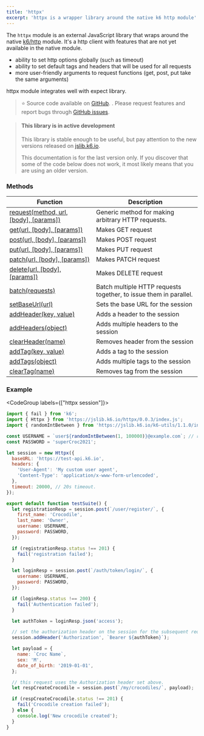 ```yaml
---
title: 'httpx'
excerpt: 'httpx is a wrapper library around the native k6 http module'
---
```


The `httpx` module is an external JavaScript library that wraps around the native [k6/http](/v0.31/javascript-api/k6-http) module.
It's a http client with features that are not yet available in the native module.

- ability to set http options globally (such as timeout)
- ability to set default tags and headers that will be used for all requests
- more user-friendly arguments to request functions (get, post, put take the same arguments)

httpx module integrates well with expect library.

> ⭐️ Source code available on [GitHub](https://github.com/k6io/k6-jslib-httpx). .
> Please request features and report bugs through [GitHub issues](https://github.com/k6io/k6-jslib-httpx/issues).

<Blockquote mod='info'>

#### This library is in active development

This library is stable enough to be useful, but pay attention to the new versions released on [jslib.k6.io](https://jslib.k6.io).

This documentation is for the last version only. If you discover that some of the code below does not work, it most likely means that you are using an older version.

</Blockquote>

### Methods

| Function                                                                                                   | Description                                                       |
| ---------------------------------------------------------------------------------------------------------- | ----------------------------------------------------------------- |
| [request(method, url, [body], [params])](/v0.31/javascript-api/jslib/httpx/request-method-url-body-params) | Generic method for making arbitrary HTTP requests.                |
| [get(url, [body], [params])](/v0.31/javascript-api/jslib/httpx/get-url-body-params)                        | Makes GET request                                                 |
| [post(url, [body], [params])](/v0.31/javascript-api/jslib/httpx/post-url-body-params)                      | Makes POST request                                                |
| [put(url, [body], [params])](/v0.31/javascript-api/jslib/httpx/put-url-body-params)                        | Makes PUT request                                                 |
| [patch(url, [body], [params])](/v0.31/javascript-api/jslib/httpx/patch-url-body-params)                    | Makes PATCH request                                               |
| [delete(url, [body], [params])](/v0.31/javascript-api/jslib/httpx/delete-url-body-params)                  | Makes DELETE request                                              |
| [batch(requests)](/v0.31/javascript-api/jslib/httpx/batch-requests)                                        | Batch multiple HTTP requests together, to issue them in parallel. |
| [setBaseUrl(url)](/v0.31/javascript-api/jslib/httpx/setbaseurl-url)                                        | Sets the base URL for the session                                 |
| [addHeader(key, value)](/v0.31/javascript-api/jslib/httpx/addheader-key-value)                             | Adds a header to the session                                      |
| [addHeaders(object)](/v0.31/javascript-api/jslib/httpx/addheaders-object)                                  | Adds multiple headers to the session                              |
| [clearHeader(name)](/v0.31/javascript-api/jslib/httpx/clearheader-name)                                    | Removes header from the session                                   |
| [addTag(key, value)](/v0.31/javascript-api/jslib/httpx/addtag-key-value)                                   | Adds a tag to the session                                         |
| [addTags(object)](/v0.31/javascript-api/jslib/httpx/addtags-object)                                        | Adds multiple tags to the session                                 |
| [clearTag(name)](/v0.31/javascript-api/jslib/httpx/cleartag-name)                                          | Removes tag from the session                                      |

### Example

<CodeGroup labels={["httpx session"]}>

```javascript
import { fail } from 'k6';
import { Httpx } from 'https://jslib.k6.io/httpx/0.0.3/index.js';
import { randomIntBetween } from 'https://jslib.k6.io/k6-utils/1.1.0/index.js';

const USERNAME = `user${randomIntBetween(1, 100000)}@example.com`; // random email address
const PASSWORD = 'superCroc2021';

let session = new Httpx({
  baseURL: 'https://test-api.k6.io',
  headers: {
    'User-Agent': 'My custom user agent',
    'Content-Type': 'application/x-www-form-urlencoded',
  },
  timeout: 20000, // 20s timeout.
});

export default function testSuite() {
  let registrationResp = session.post(`/user/register/`, {
    first_name: 'Crocodile',
    last_name: 'Owner',
    username: USERNAME,
    password: PASSWORD,
  });

  if (registrationResp.status !== 201) {
    fail('registration failed');
  }

  let loginResp = session.post(`/auth/token/login/`, {
    username: USERNAME,
    password: PASSWORD,
  });

  if (loginResp.status !== 200) {
    fail('Authentication failed');
  }

  let authToken = loginResp.json('access');

  // set the authorization header on the session for the subsequent requests.
  session.addHeader('Authorization', `Bearer ${authToken}`);

  let payload = {
    name: `Croc Name`,
    sex: 'M',
    date_of_birth: '2019-01-01',
  };

  // this request uses the Authorization header set above.
  let respCreateCrocodile = session.post(`/my/crocodiles/`, payload);

  if (respCreateCrocodile.status !== 201) {
    fail('Crocodile creation failed');
  } else {
    console.log('New crocodile created');
  }
}
```

</CodeGroup>
